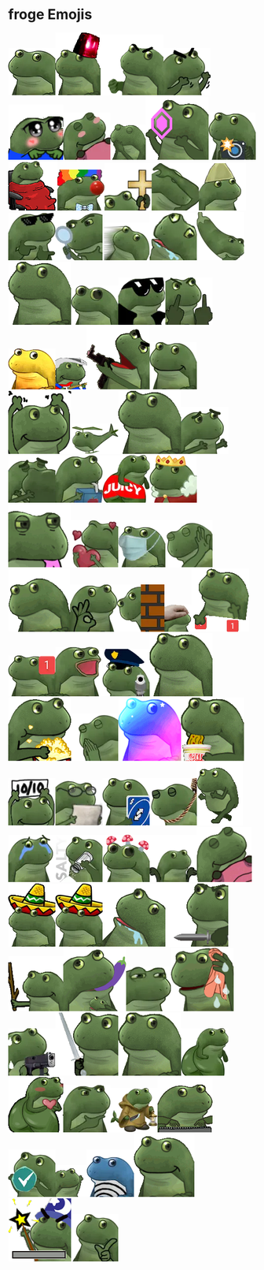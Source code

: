 # froge Emojis

![froge-.png](froge-.png)![froge-alarm.gif](froge-alarm.gif)![froge-angry.gif](froge-angry.gif)![froge-angry2.png](froge-angry2.png)![froge-anime.gif](froge-anime.gif)![froge-blushsleep.png](froge-blushsleep.png)![froge-boi.gif](froge-boi.gif)![froge-boost.gif](froge-boost.gif)![froge-camera.png](froge-camera.png)![froge-chair.gif](froge-chair.gif)![froge-clown.png](froge-clown.png)![froge-cross.png](froge-cross.png)![froge-dab.png](froge-dab.png)![froge-dank.png](froge-dank.png)![froge-dealwithit.png](froge-dealwithit.png)![froge-detective.png](froge-detective.png)![froge-dodge.png](froge-dodge.png)![froge-dumb.png](froge-dumb.png)![froge-eggplant.png](froge-eggplant.png)![froge-explosion.gif](froge-explosion.gif)![froge-eyes.png](froge-eyes.png)![froge-ez.png](froge-ez.png)![froge-finger.png](froge-finger.png)![froge-gold.png](froge-gold.png)![froge-guitar.gif](froge-guitar.gif)![froge-gun.gif](froge-gun.gif)![froge-happy.png](froge-happy.png)![froge-happy2.gif](froge-happy2.gif)![froge-heli.png](froge-heli.png)![froge-help.gif](froge-help.gif)![froge-hug.png](froge-hug.png)![froge-hugging.png](froge-hugging.png)![froge-juice.png](froge-juice.png)![froge-juicy.png](froge-juicy.png)![froge-king.png](froge-king.png)![froge-lick.gif](froge-lick.gif)![froge-love.png](froge-love.png)![froge-mask.png](froge-mask.png)![froge-nah.png](froge-nah.png)![froge-nod.gif](froge-nod.gif)![froge-ok.png](froge-ok.png)![froge-peek.png](froge-peek.png)![froge-pet.gif](froge-pet.gif)![froge-ping.gif](froge-ping.gif)![froge-ping.png](froge-ping.png)![froge-pog.png](froge-pog.png)![froge-police.png](froge-police.png)![froge-poof.gif](froge-poof.gif)![froge-popcorn.gif](froge-popcorn.gif)![froge-pray.png](froge-pray.png)![froge-rainbow.gif](froge-rainbow.gif)![froge-ramen.gif](froge-ramen.gif)![froge-rating.png](froge-rating.png)![froge-read.png](froge-read.png)![froge-reverse.png](froge-reverse.png)![froge-rope.png](froge-rope.png)![froge-run.gif](froge-run.gif)![froge-sad.png](froge-sad.png)![froge-salty.png](froge-salty.png)![froge-shrooms.png](froge-shrooms.png)![froge-shrug.png](froge-shrug.png)![froge-sleep.gif](froge-sleep.gif)![froge-sombrero.gif](froge-sombrero.gif)![froge-sombrero.png](froge-sombrero.png)![froge-stab.gif](froge-stab.gif)![froge-stabbing.gif](froge-stabbing.gif)![froge-stick.gif](froge-stick.gif)![froge-suck.gif](froge-suck.gif)![froge-suspicious.png](froge-suspicious.png)![froge-sweat.gif](froge-sweat.gif)![froge-sweatgun.png](froge-sweatgun.png)![froge-sword.gif](froge-sword.gif)![froge-thanos.gif](froge-thanos.gif)![froge-thicc.png](froge-thicc.png)![froge-thicccute.gif](froge-thicccute.gif)![froge-thonk.png](froge-thonk.png)![froge-ton.png](froge-ton.png)![froge-type.gif](froge-type.gif)![froge-verify.png](froge-verify.png)![froge-wave.gif](froge-wave.gif)![froge-whirl.png](froge-whirl.png)![froge-wink.gif](froge-wink.gif)![froge-wizard.gif](froge-wizard.gif)![froge-yah.png](froge-yah.png)